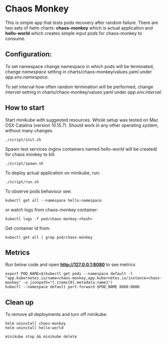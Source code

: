 # Chaos Monkey

This is simple app that tests pods recovery after random failure.
There are two sets of helm charts: **chaos-monkey** which is actual application and **hello-world** 
which creates simple input pods for chaos-monkey to consume.


## Configuration:
To set namespace change namespace in which pods will be terminated, change *namespace* setting in charts/chaos-monkey/values.yaml under *app.env.namespace*.

To set interval how often random termination will be performed, change *interval* setting in charts/chaos-monkey/values.yaml under *app.env.interval*.


## How to start

Start minikube with suggested resources.
Whole setup was tested on Mac OSX Catalina (version 10.15.7). Should work in any other operating system, without many changes.

    ./script/init.sh

Spawn test services (nginx containers named *hello-world* will be created) for chaos monkey to kill.

    ./script/spawn.sh


To deploy actual application on minikube, run:

    ./script/run.sh


To observe pods behaviour see:

    kubectl get all --namespace hello-namespace

or watch logs from chaos-monkey container:

    kubectl logs -f pod/chaos-monkey-<hash>

Get container id from:

    kubectl get all | grep pod/chaos-monkey

    
## Metrics

Run below code and open **http://127.0.0.1:8080** to see metrics

    export POD_NAME=$(kubectl get pods --namespace default -l "app.kubernetes.io/name=chaos-monkey,app.kubernetes.io/instance=chaos-monkey" -o jsonpath="{.items[0].metadata.name}")
    kubectl --namespace default port-forward $POD_NAME 8080:8000

## Clean up

To remove all deployments and turn off minikube:

    helm uninstall chaos-monkey
    helm uninstall hello-world

    minikube stop && minikube delete